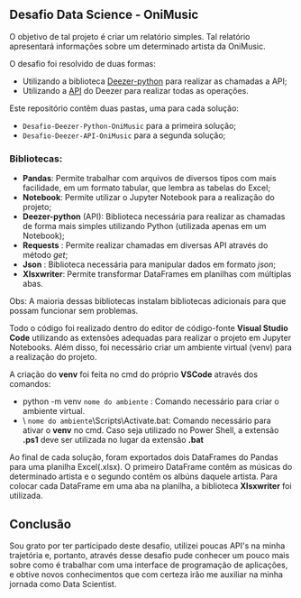 ## Desafio Data Science - OniMusic ##

O objetivo de tal projeto é criar um relatório simples. Tal relatório apresentará informações sobre um determinado artista da OniMusic.

O desafio foi resolvido de duas formas:
- Utilizando a biblioteca [Deezer-python](https://deezer-python.readthedocs.io/en/stable/) para realizar as chamadas a API;
- Utilizando a [API](https://developers.deezer.com/api) do Deezer para realizar todas as operações.

Este repositório contêm duas pastas, uma para cada solução:
- `Desafio-Deezer-Python-OniMusic` para a primeira solução;
- `Desafio-Deezer-API-OniMusic` para a segunda solução;

### Bibliotecas:

- **Pandas**: Permite trabalhar com arquivos de diversos tipos com mais facilidade, em um formato tabular, que lembra as tabelas do Excel;
- **Notebook**: Permite utilizar o Jupyter Notebook para a realização do projeto;
- **Deezer-python** (API): Biblioteca necessária para realizar as chamadas de forma mais simples utilizando Python (utilizada apenas em um Notebook);
- **Requests** : Permite realizar chamadas em diversas API através do método _get_;
- **Json** : Biblioteca necessária para manipular dados em formato _json_;
- **Xlsxwriter**: Permite transformar DataFrames em planilhas com múltiplas abas.

 Obs: A maioria dessas bibliotecas instalam bibliotecas adicionais para que possam funcionar sem problemas.

Todo o código foi realizado dentro do editor de código-fonte **Visual Studio Code** utilizando as extensões adequadas para realizar o projeto em Jupyter Notebooks. Além disso, foi necessário criar um ambiente virtual (venv) para a realização do projeto.

A criação do **venv** foi feita no cmd do próprio **VSCode** através dos comandos:

- python -m venv `nome do ambiente` : Comando necessário para criar o ambiente virtual.
- \ `nome do ambiente`\Scripts\Activate.bat: Comando necessário para ativar o **venv** no cmd. Caso seja utilizado no Power Shell, a extensão **.ps1** deve ser utilizada no lugar da extensão **.bat**


Ao final de cada solução, foram exportados dois DataFrames do Pandas para uma planilha Excel(.xlsx). O primeiro DataFrame contêm as músicas do determinado artista e o segundo contêm os albúns daquele artista. Para colocar cada DataFrame em uma aba na planilha, a biblioteca **Xlsxwriter** foi utilizada.

## Conclusão ##
Sou grato por ter participado deste desafio, utilizei poucas API's na minha trajetória e, portanto, através desse desafio pude conhecer um pouco mais sobre como é trabalhar com uma interface de programação de aplicações, e obtive novos conhecimentos que com certeza irão me auxiliar na minha jornada como Data Scientist.

